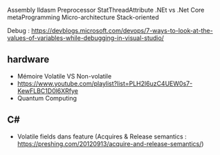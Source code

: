 Assembly
Ildasm
Preprocessor
StatThreadAttribute
.NEt vs .Net Core
metaProgramming
Micro-architecture
Stack-oriented

Debug : https://devblogs.microsoft.com/devops/7-ways-to-look-at-the-values-of-variables-while-debugging-in-visual-studio/


## hardware
- Mémoire Volatile VS Non-volatile
- https://www.youtube.com/playlist?list=PLH2l6uzC4UEW0s7-KewFLBC1D0l6XRfye
- Quantum Computing

## C#
- Volatile fields dans feature (Acquires & Release semantics : https://preshing.com/20120913/acquire-and-release-semantics/)
